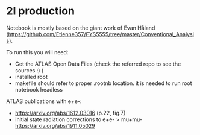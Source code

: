 2l production
===============

Notebook is mostly based on the giant work of Evan Håland (https://github.com/Etienne357/FYS5555/tree/master/Conventional_Analysis).

To run this you will need:

* Get the ATLAS Open Data Files (check the referred repo to see the sources :) )
* installed root
* makefile should refer to proper .rootnb location. it is needed to run root notebook headless

ATLAS publications with e+e-:

* https://arxiv.org/abs/1612.03016 (p.22, fig.7)
* initial state radiation corrections to e+e- > mu+mu- https://arxiv.org/abs/1911.05029
